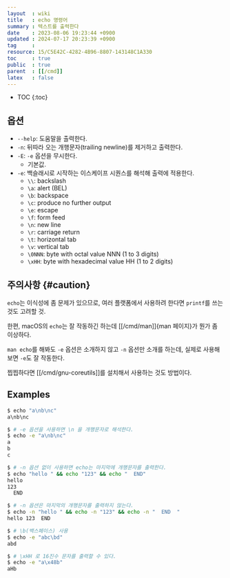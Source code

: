```yaml
---
layout  : wiki
title   : echo 명령어
summary : 텍스트를 출력한다
date    : 2023-08-06 19:23:44 +0900
updated : 2024-07-17 20:23:39 +0900
tag     : 
resource: 15/C5E42C-4282-4B96-8807-143148C1A330
toc     : true
public  : true
parent  : [[/cmd]]
latex   : false
---
```

* TOC
{:toc}

## 옵션

- `--help`: 도움말을 출력한다.
- `-n`: 뒤따라 오는 개행문자(trailing newline)를 제거하고 출력한다.
- `-E`: `-e` 옵션을 무시한다.
    - 기본값.
- `-e`: 백슬래시로 시작하는 이스케이프 시퀀스를 해석해 출력에 적용한다.
    - `\\`: backslash
    - `\a`: alert (BEL)
    - `\b`: backspace
    - `\c`: produce no further output
    - `\e`: escape
    - `\f`: form feed
    - `\n`: new line
    - `\r`: carriage return
    - `\t`: horizontal tab
    - `\v`: vertical tab
    - `\0NNN`: byte with octal value NNN (1 to 3 digits)
    - `\xHH`: byte with hexadecimal value HH (1 to 2 digits)

## 주의사항 {#caution}

`echo`는 이식성에 좀 문제가 있으므로, 여러 플랫폼에서 사용하려 한다면 `printf`를 쓰는 것도 고려할 것.

한편, macOS의 `echo`는 잘 작동하긴 하는데 [[/cmd/man]]{man 페이지}가 뭔가 좀 이상하다.

`man echo`를 해봐도 `-e` 옵션은 소개하지 않고 `-n` 옵션만 소개를 하는데, 실제로 사용해보면 `-e`도 잘 작동한다.

찝찝하다면 [[/cmd/gnu-coreutils]]를 설치해서 사용하는 것도 방법이다.

## Examples

```bash
$ echo "a\nb\nc"
a\nb\nc

$ # -e 옵션을 사용하면 \n 을 개행문자로 해석한다.
$ echo -e "a\nb\nc"
a
b
c
```

```bash
$ # -n 옵션 없이 사용하면 echo는 마지막에 개행문자를 출력한다.
$ echo "hello " && echo "123" && echo "  END"
hello 
123
  END

$ # -n 옵션은 마지막의 개행문자를 출력하지 않는다.
$ echo -n "hello " && echo -n "123" && echo -n "  END  "
hello 123  END  
```

```bash
$ # \b(백스페이스) 사용
$ echo -e "abc\bd"
abd

$ # \xHH 로 16진수 문자를 출력할 수 있다.
$ echo -e "a\x48b"
aHb
```


